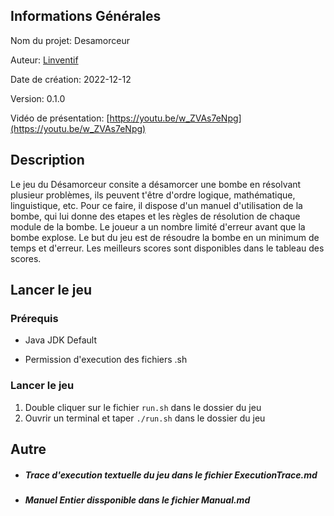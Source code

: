 ## Informations Générales

Nom du projet: Desamorceur

Auteur: [Linventif](https://github.com/linventif)

Date de création: 2022-12-12

Version: 0.1.0

Vidéo de présentation: [https://youtu.be/w_ZVAs7eNpg](https://youtu.be/w_ZVAs7eNpg)

## Description

Le jeu du Désamorceur consite a désamorcer une bombe en résolvant plusieur problèmes, ils peuvent t'être d'ordre logique, mathématique, linguistique, etc. Pour ce faire, il dispose d'un manuel d'utilisation de la bombe, qui lui donne des etapes et les règles de résolution de chaque module de la bombe. Le joueur a un nombre limité d'erreur avant que la bombe explose. Le but du jeu est de résoudre la bombe en un minimum de temps et d'erreur. Les meilleurs scores sont disponibles dans le tableau des scores.

## Lancer le jeu

### Prérequis

- Java JDK Default

- Permission d'execution des fichiers .sh

### Lancer le jeu

1. Double cliquer sur le fichier `run.sh` dans le dossier du jeu
2. Ouvrir un terminal et taper `./run.sh` dans le dossier du jeu

## Autre

 - ##### Trace d'execution textuelle du jeu dans le fichier ExecutionTrace.md

- ##### Manuel Entier dissponible dans le fichier Manual.md